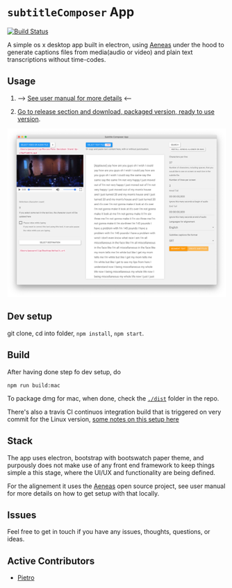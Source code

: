 # `subtitleComposer` App 

[![Build Status](https://travis-ci.org/pietrop/subtitlesComposer-app.svg?branch=master)](https://travis-ci.org/pietrop/subtitlesComposer-app)

A simple os x desktop app built in electron, using [Aeneas][aeneas] under the hood to generate captions files from media(audio or video) and plain text transcriptions without time-codes.

##  Usage

1. --> [See user manual for more details](https://autoedit.gitbook.io/subtitles-composer-app/) <--

2. [Go to release section and download, packaged version, ready to use version](https://github.com/pietrop/subtitlesComposer-app/releases). 
 
<!-- Linux users can download a [continuos build here](https://github.com/pietrop/subtitlesComposer-app/releases/tag/continuous) -->


![Video + text screenshot](screenshots/video+text+.png)

## Dev setup 

git clone, cd into folder, `npm install`, `npm start`.

## Build

After having done step fo dev setup, do 

```
npm run build:mac
```

To package dmg for mac, when done, check the [`./dist`](`./dist`) folder in the repo. 

There's also a travis CI continuos integration build that is triggered on very commit for the Linux version, [some notes on this setup here](http://pietropassarelli.com/electron-github-travis-ci.html)

## Stack 

The app uses electron, bootstrap with bootswatch paper theme, and purpously does not make use of any front end framework to keep things simple a this stage, where the UI/UX and functionality are being defined.

For the alignement it uses the [Aeneas][aeneas] open source project, see user manual for more details on how to get setup with that locally.


<!-- ### UI to correct captions alignement 
At present the tool does not provide a user interface to correc the alignement of the captions. But for now there are plenty of tools that can be used instead [such as this one](http://www.closedcaptioncreator.com/) -->

<!-- ## Todo 

- [X] Char per line option, add to UI.
- [X] Add head and end tail to aeneas comand from UI.
- [ ] escape odd chat in file name, and spaces, for unix (`?`) eg
	- https://www.npmjs.com/package/string-escape
	- or https://www.npmjs.com/package/sanitize-filename


### Nice to have (`?`)
- [ ] Revisit underlying `subtitlescomposer` module to support custom list of `HOMORIFICS`.
	- [ ] provide UI to give / add/edit list.

- [ ] Hypertranscript for text portion of text transcriptin (`?`) 

## Roadmap

TBC-->




## Issues
Feel free to get in touch if you have any issues, thoughts, questions, or ideas.

## Active Contributors 

- [Pietro](http://twitter.com/pietropassarell)


<!-- Initial requirements gathering and specification while at textAV with Joseph Polizzotto, Gideo, Marshal, and Jane -->


[aeneas]: https://github.com/readbeyond/aeneas